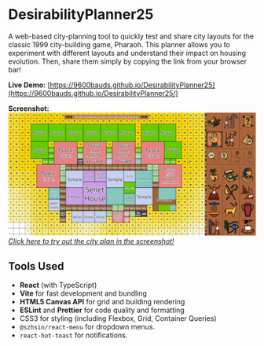 # DesirabilityPlanner25

A web-based city-planning tool to quickly test and share city layouts for the classic 1999 city-building game, Pharaoh. 
This planner allows you to experiment with different layouts and understand their impact on housing evolution. Then, share them simply by copying the link from your browser bar!

**Live Demo:**
[https://9600bauds.github.io/DesirabilityPlanner25](https://9600bauds.github.io/DesirabilityPlanner25/)

**Screenshot:**
![Screenshot of Desirability Planner](/public/screenshot.png)  
*[Click here to try out the city plan in the screenshot!](https://9600bauds.github.io/DesirabilityPlanner25/?buildings=pXp6pX96pYR6pYl6D357D4N7D4h7W359b4N9cIh9D3l8D3l7D3l9D3h9pXd-33x_cX9_5IF_34N_34iCK4aDKYOCLH-B43yCZ3mCc3mEDXZ6DXZ3DXl3DXx3DX93DYJ3DYV3pYx-TouCXoiGZYmG8X2G8X-G8YGGZnuGAXuFAXuEAXuDAXuCAXx-AX1-AX5-AX9-AYB-AYJ-AYN-AYR-AYV-AYZ-AYd-AYh-AYl-AYmFAYiFAYeFAYOFAYKFAYGFAYCFAX-FAX6FAX2FAYaFAXyFAXuH3oh83oN83n58DIt-DIt_DIuADHuADHt_DHt-AXuBDIp-AYuBiYSGioaGioaHDIWF3oOG3oeGDISFAYF-XIh_coZ_DoaBDY16D419D459DYl3DYx3)*

## Tools Used
*   **React** (with TypeScript)
*   **Vite** for fast development and bundling
*   **HTML5 Canvas API** for grid and building rendering
*   **ESLint** and **Prettier** for code quality and formatting
*   CSS3 for styling (including Flexbox, Grid, Container Queries)
*   `@szhsin/react-menu` for dropdown menus.
*   `react-hot-toast` for notifications.